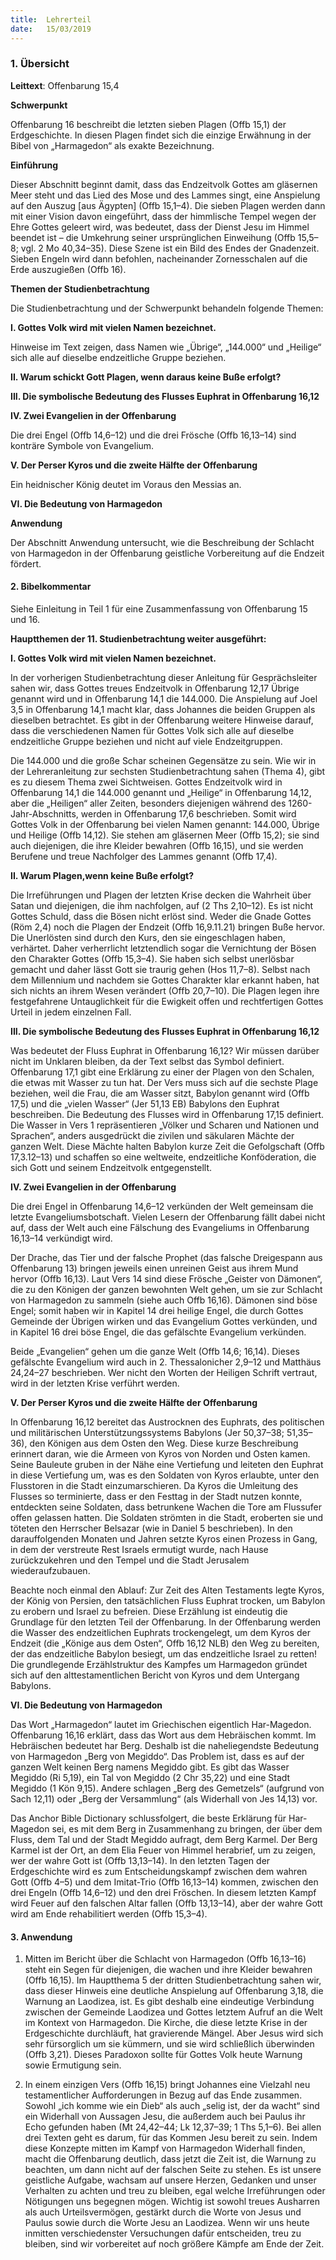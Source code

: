 ```yaml
---
title:  Lehrerteil
date:   15/03/2019
---
```


### 1. Übersicht

**Leittext**: Offenbarung 15,4

**Schwerpunkt**

Offenbarung 16 beschreibt die letzten sieben Plagen (Offb 15,1) der Erdgeschichte. In diesen Plagen findet sich die einzige Erwähnung in der Bibel von „Harmagedon“ als exakte Bezeichnung.

**Einführung**

Dieser Abschnitt beginnt damit, dass das Endzeitvolk Gottes am gläsernen Meer steht und das Lied des Mose und des Lammes singt, eine Anspielung auf den Auszug [aus Ägypten] (Offb 15,1–4). Die sieben Plagen werden dann mit einer Vision davon eingeführt, dass der himmlische Tempel wegen der Ehre Gottes geleert wird, was bedeutet, dass der Dienst Jesu im Himmel beendet ist – die Umkehrung seiner ursprünglichen Einweihung (Offb 15,5–8; vgl. 2 Mo 40,34–35). Diese Szene ist ein Bild des Endes der Gnadenzeit. Sieben Engeln wird dann befohlen, nacheinander Zornesschalen auf die Erde auszugießen (Offb 16).

**Themen der Studienbetrachtung**

Die Studienbetrachtung und der Schwerpunkt behandeln folgende Themen:

**I. Gottes Volk wird mit vielen Namen bezeichnet.**

Hinweise im Text zeigen, dass Namen wie „Übrige“, „144.000“ und „Heilige“ sich alle auf dieselbe endzeitliche Gruppe beziehen.

**II. Warum schickt Gott Plagen, wenn daraus keine Buße erfolgt?**

**III. Die symbolische Bedeutung des Flusses Euphrat in Offenbarung 16,12**

**IV. Zwei Evangelien in der Offenbarung**

Die drei Engel (Offb 14,6–12) und die drei Frösche (Offb 16,13–14) sind konträre Symbole von Evangelium.

**V. Der Perser Kyros und die zweite Hälfte der Offenbarung**

Ein heidnischer König deutet im Voraus den Messias an.

**VI. Die Bedeutung von Harmagedon**

**Anwendung**

Der Abschnitt Anwendung untersucht, wie die Beschreibung der Schlacht von Harmagedon in der Offenbarung geistliche Vorbereitung auf die Endzeit fördert.

#### 2. Bibelkommentar

Siehe Einleitung in Teil 1 für eine Zusammenfassung von Offenbarung 15 und 16.

**Hauptthemen der 11. Studienbetrachtung weiter ausgeführt:**

**I. Gottes Volk wird mit vielen Namen bezeichnet.**

In der vorherigen Studienbetrachtung dieser Anleitung für Gesprächsleiter sahen wir, dass Gottes treues Endzeitvolk in Offenbarung 12,17 Übrige genannt wird und in Offenbarung 14,1 die 144.000. Die Anspielung auf Joel 3,5 in Offenbarung 14,1 macht klar, dass Johannes die beiden Gruppen als dieselben betrachtet. Es gibt in der Offenbarung weitere Hinweise darauf, dass die verschiedenen Namen für Gottes Volk sich alle auf dieselbe endzeitliche Gruppe beziehen und nicht auf viele Endzeitgruppen.

Die 144.000 und die große Schar scheinen Gegensätze zu sein. Wie wir in der Lehreranleitung zur sechsten Studienbetrachtung sahen (Thema 4), gibt es zu diesem Thema zwei Sichtweisen. Gottes Endzeitvolk wird in Offenbarung 14,1 die 144.000 genannt und „Heilige“ in Offenbarung 14,12, aber die „Heiligen“ aller Zeiten, besonders diejenigen während des 1260-Jahr-Abschnitts, werden in Offenbarung 17,6 beschrieben. Somit wird Gottes Volk in der Offenbarung bei vielen Namen genannt: 144.000, Übrige und Heilige (Offb 14,12). Sie stehen am gläsernen Meer (Offb 15,2); sie sind auch diejenigen, die ihre Kleider bewahren (Offb 16,15), und sie werden Berufene und treue Nachfolger des Lammes genannt (Offb 17,4).

**II. Warum Plagen,wenn keine Buße erfolgt?**

Die Irreführungen und Plagen der letzten Krise decken die Wahrheit über Satan und diejenigen, die ihm nachfolgen, auf (2 Ths 2,10–12). Es ist nicht Gottes Schuld, dass die Bösen nicht erlöst sind. Weder die Gnade Gottes (Röm 2,4) noch die Plagen der Endzeit (Offb 16,9.11.21) bringen Buße hervor. Die Unerlösten sind durch den Kurs, den sie eingeschlagen haben, verhärtet. Daher verherrlicht letztendlich sogar die Vernichtung der Bösen den Charakter Gottes (Offb 15,3–4). Sie haben sich selbst unerlösbar gemacht und daher lässt Gott sie traurig gehen (Hos 11,7–8). Selbst nach dem Millennium und nachdem sie Gottes Charakter klar erkannt haben, hat sich nichts an ihrem Wesen verändert (Offb 20,7–10). Die Plagen legen ihre festgefahrene Untauglichkeit für die Ewigkeit offen und rechtfertigen Gottes Urteil in jedem einzelnen Fall.

**III. Die symbolische Bedeutung des Flusses Euphrat in Offenbarung 16,12**

Was bedeutet der Fluss Euphrat in Offenbarung 16,12? Wir müssen darüber nicht im Unklaren bleiben, da der Text selbst das Symbol definiert. Offenbarung 17,1 gibt eine Erklärung zu einer der Plagen von den Schalen, die etwas mit Wasser zu tun hat. Der Vers muss sich auf die sechste Plage beziehen, weil die Frau, die am Wasser sitzt, Babylon genannt wird (Offb 17,5) und die „vielen Wasser“ (Jer 51,13 EB) Babylons den Euphrat beschreiben.
Die Bedeutung des Flusses wird in Offenbarung 17,15 definiert. Die Wasser in Vers 1 repräsentieren „Völker und Scharen und Nationen und Sprachen“, anders ausgedrückt die zivilen und säkularen Mächte der ganzen Welt. Diese Mächte halten Babylon kurze Zeit die Gefolgschaft (Offb 17,3.12–13) und schaffen so eine weltweite, endzeitliche Konföderation, die sich Gott und seinem Endzeitvolk entgegenstellt.


**IV. Zwei Evangelien in der Offenbarung**

Die drei Engel in Offenbarung 14,6–12 verkünden der Welt gemeinsam die letzte Evangeliumsbotschaft. Vielen Lesern der Offenbarung fällt dabei nicht auf, dass der Welt auch eine Fälschung des Evangeliums in Offenbarung 16,13–14 verkündigt wird.

Der Drache, das Tier und der falsche Prophet (das falsche Dreigespann aus Offenbarung 13) bringen jeweils einen unreinen Geist aus ihrem Mund hervor (Offb 16,13). Laut Vers 14 sind diese Frösche „Geister von Dämonen“, die zu den Königen der ganzen bewohnten Welt gehen, um sie zur Schlacht von Harmagedon zu sammeln (siehe auch Offb 16,16). Dämonen sind böse Engel; somit haben wir in Kapitel 14 drei heilige Engel, die durch Gottes Gemeinde der Übrigen wirken und das Evangelium Gottes verkünden, und in Kapitel 16 drei böse Engel, die das gefälschte Evangelium verkünden.

Beide „Evangelien“ gehen um die ganze Welt (Offb 14,6; 16,14). Dieses gefälschte Evangelium wird auch in 2. Thessalonicher 2,9–12 und Matthäus 24,24–27 beschrieben. Wer nicht den Worten der Heiligen Schrift vertraut, wird in der letzten Krise verführt werden.

**V. Der Perser Kyros und die zweite Hälfte der Offenbarung**

In Offenbarung 16,12 bereitet das Austrocknen des Euphrats, des politischen und militärischen Unterstützungssystems Babylons (Jer 50,37–38; 51,35–36), den Königen aus dem Osten den Weg. Diese kurze Beschreibung erinnert daran, wie die Armeen von Kyros von Norden und Osten kamen. Seine Bauleute gruben in der Nähe eine Vertiefung und leiteten den Euphrat in diese Vertiefung um, was es den Soldaten von Kyros erlaubte, unter den Flusstoren in die Stadt einzumarschieren. Da Kyros die Umleitung des Flusses so terminierte, dass er den Festtag in der Stadt nutzen konnte, entdeckten seine Soldaten, dass betrunkene Wachen die Tore am Flussufer offen gelassen hatten. Die Soldaten strömten in die Stadt, eroberten sie und töteten den Herrscher Belsazar (wie in Daniel 5 beschrieben). In den darauffolgenden Monaten und Jahren setzte Kyros einen Prozess in Gang, in dem der verstreute Rest Israels ermutigt wurde, nach Hause zurückzukehren und den Tempel und die Stadt Jerusalem wiederaufzubauen.

Beachte noch einmal den Ablauf: Zur Zeit des Alten Testaments legte Kyros, der König von Persien, den tatsächlichen Fluss Euphrat trocken, um Babylon zu erobern und Israel zu befreien. Diese Erzählung ist eindeutig die Grundlage für den letzten Teil der Offenbarung. In der Offenbarung werden die Wasser des endzeitlichen Euphrats trockengelegt, um dem Kyros der Endzeit (die „Könige aus dem Osten“, Offb 16,12 NLB) den Weg zu bereiten, der das endzeitliche Babylon besiegt, um das endzeitliche Israel zu retten! Die grundlegende Erzählstruktur des Kampfes um Harmagedon gründet sich auf den alttestamentlichen Bericht von Kyros und dem Untergang Babylons.

**VI. Die Bedeutung von Harmagedon**

Das Wort „Harmagedon“ lautet im Griechischen eigentlich Har-Magedon. Offenbarung 16,16 erklärt, dass das Wort aus dem Hebräischen kommt. Im Hebräischen bedeutet har Berg. Deshalb ist die naheliegendste Bedeutung von Harmagedon „Berg von Megiddo“. Das Problem ist, dass es auf der ganzen Welt keinen Berg namens Megiddo gibt. Es gibt das Wasser Megiddo (Ri 5,19), ein Tal von Megiddo (2 Chr 35,22) und eine Stadt Megiddo (1 Kön 9,15). Andere schlagen „Berg des Gemetzels“ (aufgrund von Sach 12,11) oder „Berg der Versammlung“ (als Widerhall von Jes 14,13) vor.

Das Anchor Bible Dictionary schlussfolgert, die beste Erklärung für Har-Magedon sei, es mit dem Berg in Zusammenhang zu bringen, der über dem Fluss, dem Tal und der Stadt Megiddo aufragt, dem Berg Karmel. Der Berg Karmel ist der Ort, an dem Elia Feuer von Himmel herabrief, um zu zeigen, wer der wahre Gott ist (Offb 13,13–14). In den letzten Tagen der Erdgeschichte wird es zum Entscheidungskampf zwischen dem wahren Gott (Offb 4–5) und dem Imitat-Trio (Offb 16,13–14) kommen, zwischen den drei Engeln (Offb 14,6–12) und den drei Fröschen. In diesem letzten Kampf wird Feuer auf den falschen Altar fallen (Offb 13,13–14), aber der wahre Gott wird am Ende rehabilitiert werden (Offb 15,3–4).


#### 3. Anwendung

1. Mitten im Bericht über die Schlacht von Harmagedon (Offb 16,13–16) steht ein Segen für diejenigen, die wachen und ihre Kleider bewahren (Offb 16,15). Im Hauptthema 5 der dritten Studienbetrachtung sahen wir, dass dieser Hinweis eine deutliche Anspielung auf Offenbarung 3,18, die Warnung an Laodizea, ist. Es gibt deshalb eine eindeutige Verbindung zwischen der Gemeinde Laodizea und Gottes letztem Aufruf an die Welt im Kontext von Harmagedon. Die Kirche, die diese letzte Krise in der Erdgeschichte durchläuft, hat gravierende Mängel. Aber Jesus wird sich sehr fürsorglich um sie kümmern, und sie wird schließlich überwinden (Offb 3,21). Dieses Paradoxon sollte für Gottes Volk heute Warnung sowie Ermutigung sein.

2. In einem einzigen Vers (Offb 16,15) bringt Johannes eine Vielzahl neu testamentlicher Aufforderungen in Bezug auf das Ende zusammen. Sowohl „ich komme wie ein Dieb“ als auch „selig ist, der da wacht“ sind ein Widerhall von Aussagen Jesu, die außerdem auch bei Paulus ihr Echo gefunden haben (Mt 24,42–44; Lk 12,37–39; 1 Ths 5,1–6). Bei allen drei Texten geht es darum, für das Kommen Jesu bereit zu sein. Indem diese Konzepte mitten im Kampf von Harmagedon Widerhall finden, macht die Offenbarung deutlich, dass jetzt die Zeit ist, die Warnung zu beachten, um dann nicht auf der falschen Seite zu stehen. Es ist unsere geistliche Aufgabe, wachsam auf unsere Herzen, Gedanken und unser Verhalten zu achten und treu zu bleiben, egal welche Irreführungen oder Nötigungen uns begegnen mögen. Wichtig ist sowohl treues Ausharren als auch Urteilsvermögen, gestärkt durch die Worte von Jesus und Paulus sowie durch die Worte Jesu an Laodizea. Wenn wir uns heute inmitten verschiedenster Versuchungen dafür entscheiden, treu zu bleiben, sind wir vorbereitet auf noch größere Kämpfe am Ende der Zeit.
